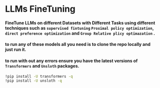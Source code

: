 # LLMs FineTuning
#### FineTune LLMs on different Datasets with Different Tasks using different techniques such as `supervised fintuning` `Proximal policy optimization`, `direct preference optimization` and `Group Relative plicy optimazation` .

#### to run any of these models all you need is to clone the repo locally and just run it.
#### to run with out any errors ensure you have the latest versions of `Transformers` and `Unsloth` packages.
```bash
!pip install -U transformers -q
!pip install -U unsloth -q

```

